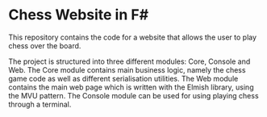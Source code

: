 # Chess Website in F# 
This repository contains the code for a website that allows the user to play chess over the board. 

The project is structured into three different modules: Core, Console and Web. The Core module contains main business logic, 
namely the chess game code as well as different serialisation utilities. The Web module contains the main web page which is 
written with the Elmish library, using the MVU pattern. The Console module can be used for using playing chess through a terminal.
